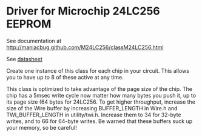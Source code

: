 # Driver for Microchip 24LC256 EEPROM

See documentation at http://maniacbug.github.com/M24LC256/classM24LC256.html

See <a href="http://ww1.microchip.com/downloads/en/DeviceDoc/21203Q.pdf">datasheet</a>

Create one instance of this class for each chip in your circuit.  This allows you
to have up to 8 of these active at any time.

This class is
optimized to take advantage of the page size of the chip.  The chip has a 5msec
write cycle now matter how many bytes you push it, up to its page size (64 bytes
for 24LC256.  To get higher throughput, increase the size of the Wire buffer by
increasing BUFFER_LENGTH in Wire.h and TWI_BUFFER_LENGTH in utility/twi.h.  Increase
them to 34 for 32-byte writes, and to 66 for 64-byte writes.  Be warned that these
buffers suck up your memory, so be careful!
